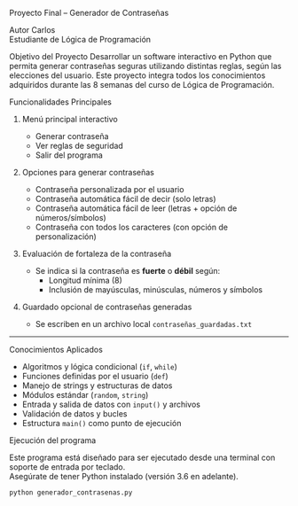 Proyecto Final – Generador de Contraseñas

Autor
Carlos  
Estudiante de Lógica de Programación  

Objetivo del Proyecto
Desarrollar un software interactivo en Python que permita generar contraseñas seguras utilizando distintas reglas, según las elecciones del usuario. Este proyecto integra todos los conocimientos adquiridos durante las 8 semanas del curso de Lógica de Programación.

Funcionalidades Principales

1. Menú principal interactivo
   - Generar contraseña
   - Ver reglas de seguridad
   - Salir del programa

2. Opciones para generar contraseñas
   - Contraseña personalizada por el usuario
   - Contraseña automática fácil de decir (solo letras)
   - Contraseña automática fácil de leer (letras + opción de números/símbolos)
   - Contraseña con todos los caracteres (con opción de personalización)

3. Evaluación de fortaleza de la contraseña
   - Se indica si la contraseña es **fuerte** o **débil** según:
     - Longitud mínima (8)
     - Inclusión de mayúsculas, minúsculas, números y símbolos

4. Guardado opcional de contraseñas generadas
   - Se escriben en un archivo local `contraseñas_guardadas.txt`

---

Conocimientos Aplicados

- Algoritmos y lógica condicional (`if`, `while`)
- Funciones definidas por el usuario (`def`)
- Manejo de strings y estructuras de datos
- Módulos estándar (`random`, `string`)
- Entrada y salida de datos con `input()` y archivos
- Validación de datos y bucles
- Estructura `main()` como punto de ejecución

Ejecución del programa

Este programa está diseñado para ser ejecutado desde una terminal con soporte de entrada por teclado.  
Asegúrate de tener Python instalado (versión 3.6 en adelante).

```bash
python generador_contrasenas.py

